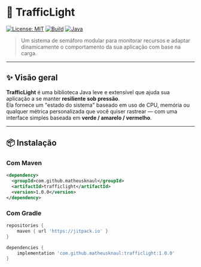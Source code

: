 # 🚦 TrafficLight

[![License: MIT](https://img.shields.io/badge/License-MIT-green.svg)](LICENSE)
[![Build](https://img.shields.io/badge/build-passing-brightgreen.svg)](#)
[![Java](https://img.shields.io/badge/java-8%2B-blue.svg)](#)

> Um sistema de semáforo modular para monitorar recursos e adaptar dinamicamente o comportamento da sua aplicação com base na carga.

---

## ✨ Visão geral

**TrafficLight** é uma biblioteca Java leve e extensível que ajuda sua aplicação a se manter **resiliente sob pressão**.  
Ela fornece um "estado do sistema" baseado em uso de CPU, memória ou qualquer métrica personalizada que você quiser rastrear — com uma interface simples baseada em **verde / amarelo / vermelho**.

---

## 📦 Instalação

### Com Maven

```xml
<dependency>
  <groupId>com.github.matheusknaul</groupId>
  <artifactId>trafficlight</artifactId>
  <version>1.0.0</version>
</dependency>
```

### Com Gradle

```groovy
repositories {
    maven { url 'https://jitpack.io' }
}

dependencies {
    implementation 'com.github.matheusknaul:trafficlight:1.0.0'
}
```